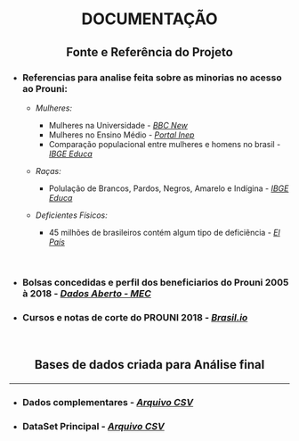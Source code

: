 # **<p style='text-align: center;'> DOCUMENTAÇÃO </p>**

## **<p style ='text-align: center;'> Fonte e Referência do Projeto</p>**

- ### Referencias para analise feita sobre as minorias no acesso ao Prouni:
    - *Mulheres:*
        - Mulheres na Universidade - *[BBC New]( https://www.bbc.com/portuguese/geral-49639664)*
        - Mulheres no Ensino Médio - *[Portal Inep](http://portal.inep.gov.br/artigo/-/asset_publisher/B4AQV9zFY7Bv/content/mulheres-sao-maioria-no-ensino-medio-em-73-dos-municipios-brasileiros/21206)*
        - Comparação populacional entre mulheres e homens no brasil - *[IBGE Educa](https://educa.ibge.gov.br/jovens/conheca-o-brasil/populacao/18320-quantidade-de-homens-e-mulheres.html)*
    
    - *Raças:*
        - Polulação de Brancos, Pardos, Negros, Amarelo e Indígina - *[IBGE Educa](https://educa.ibge.gov.br/jovens/conheca-o-brasil/populacao/18319-cor-ou-raca.html)*
    
    - *Deficientes Físicos:*
        - 45 milhões de brasileiros contém algum tipo de deficiẽncia - *[El País](https://brasil.elpais.com/brasil/2019/05/08/opinion/1557340319_165119.html)*

<br/>

- ### Bolsas concedidas e perfil dos beneficiarios do Prouni 2005 à 2018 - *[Dados Aberto - MEC](http://dadosabertos.mec.gov.br/prouni)*

- ### Cursos e notas de corte do PROUNI 2018 - *[Brasil.io](https://brasil.io/dataset/cursos-prouni/cursos/)*     

<br/>

## **<p style ='text-align: center;' > Bases de dados criada para Análise final </p>**
---
 - ### **Dados complementares** - *[Arquivo CSV](https://github.com/soaresana/projeto4-vamoai/tree/main/dados/dataset_complementar)*

- ### **DataSet Principal** - *[Arquivo CSV](https://github.com/soaresana/projeto4-vamoai/tree/main/dados/dataset_prouni)*
 


